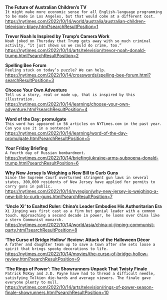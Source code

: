 **The Future of Australian Children’s TV**\
`It might make more economic sense for all English-language programming to be made in Los Angeles, but that would come at a different cost.`\
https://nytimes.com/2022/10/14/world/australia/australian-children-television-bluey.html?searchResultPosition=1

**Trevor Noah Is Inspired by Trump’s Camera Work**\
`Noah joked on Thursday that Trump gets away with so much criminal activity, “it just shows us we could do crime, too.”`\
https://nytimes.com/2022/10/14/arts/television/trevor-noah-donald-trump.html?searchResultPosition=2

**Spelling Bee Forum**\
`Feeling stuck on today’s puzzle? We can help.`\
https://nytimes.com/2022/10/14/crosswords/spelling-bee-forum.html?searchResultPosition=3

**Choose Your Own Adventure**\
`Tell us a story, real or made up, that is inspired by this illustration.`\
https://nytimes.com/2022/10/14/learning/choose-your-own-adventure.html?searchResultPosition=4

**Word of the Day: promulgate**\
`This word has appeared in 56 articles on NYTimes.com in the past year. Can you use it in a sentence?`\
https://nytimes.com/2022/10/14/learning/word-of-the-day-promulgate.html?searchResultPosition=5

**Your Friday Briefing**\
`A fourth day of Russian bombardment.`\
https://nytimes.com/2022/10/14/briefing/ukraine-arms-subpoena-donald-trump.html?searchResultPosition=6

**Why New Jersey Is Weighing a New Bill to Curb Guns**\
`Since the Supreme Court overturned stringent gun laws in several states, 300,000 residents of New Jersey have applied for permits to carry guns in public.`\
https://nytimes.com/2022/10/14/nyregion/why-new-jersey-is-weighing-a-new-bill-to-curb-guns.html?searchResultPosition=7

**‘Uncle Xi’ to Exalted Ruler: China’s Leader Embodies His Authoritarian Era**\
`Xi Jinping was first cast as a firm but genial leader with a common touch. Approaching a second decade in power, he looms over China like a stern Communist monarch.`\
https://nytimes.com/2022/10/14/world/asia/china-xi-jinping-communist-party.html?searchResultPosition=8

**‘The Curse of Bridge Hollow’ Review: Attack of the Halloween Décor**\
`A father and daughter team up to save a town after she sets loose a spirit that brings spooky decorations to life.`\
https://nytimes.com/2022/10/14/movies/the-curse-of-bridge-hollow-review.html?searchResultPosition=9

**‘The Rings of Power’: The Showrunners Unpack That Twisty Finale**\
`Patrick McKay and J.D. Payne have had to thread a difficult needle, satisfying Tolkien die-hards and average viewers. The finale gave everyone plenty to mull.`\
https://nytimes.com/2022/10/14/arts/television/rings-of-power-season-finale-showrunners.html?searchResultPosition=10

